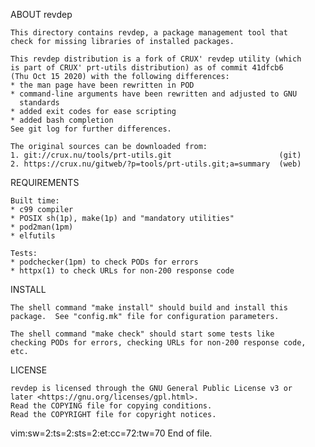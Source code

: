 ABOUT revdep

    This directory contains revdep, a package management tool that
    check for missing libraries of installed packages.

    This revdep distribution is a fork of CRUX' revdep utility (which
    is part of CRUX' prt-utils distribution) as of commit 41dfcb6
    (Thu Oct 15 2020) with the following differences:
    * the man page have been rewritten in POD
    * command-line arguments have been rewritten and adjusted to GNU
      standards
    * added exit codes for ease scripting
    * added bash completion
    See git log for further differences.

    The original sources can be downloaded from:
    1. git://crux.nu/tools/prt-utils.git                        (git)
    2. https://crux.nu/gitweb/?p=tools/prt-utils.git;a=summary  (web)

REQUIREMENTS

    Built time:
    * c99 compiler
    * POSIX sh(1p), make(1p) and "mandatory utilities"
    * pod2man(1pm)
    * elfutils

    Tests:
    * podchecker(1pm) to check PODs for errors
    * httpx(1) to check URLs for non-200 response code

INSTALL

    The shell command "make install" should build and install this
    package.  See "config.mk" file for configuration parameters.

    The shell command "make check" should start some tests like
    checking PODs for errors, checking URLs for non-200 response code,
    etc.

LICENSE

    revdep is licensed through the GNU General Public License v3 or
    later <https://gnu.org/licenses/gpl.html>.
    Read the COPYING file for copying conditions.
    Read the COPYRIGHT file for copyright notices.


vim:sw=2:ts=2:sts=2:et:cc=72:tw=70
End of file.
